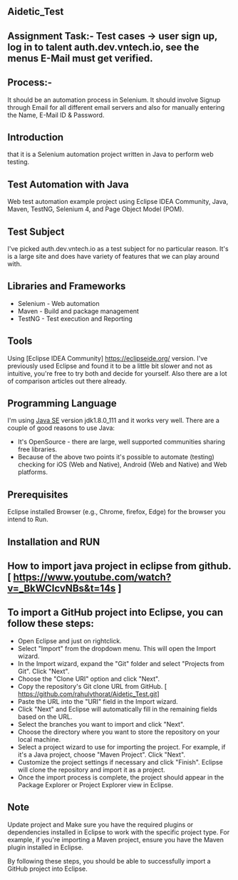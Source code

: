 ## Aidetic_Test
## Assignment Task:- Test cases -> user sign up, log in to talent  auth.dev.vntech.io, see the menus E-Mail must get verified.

## Process:-
It should be an automation process in Selenium.
It should involve Signup through Email for all different email servers and also for manually entering the Name, E-Mail ID & Password.

## Introduction
that it is a Selenium automation project written in Java to perform web testing.

## Test Automation with Java
Web test automation example project using Eclipse IDEA Community, Java, Maven, TestNG, Selenium 4, and Page Object Model (POM).

## Test Subject  
I've picked auth.dev.vntech.io as a test subject for no particular reason.
It's is a large site and does have variety of features that we can play around with.

## Libraries and Frameworks
* Selenium - Web automation
* Maven - Build and package management
* TestNG - Test execution and Reporting

## Tools
Using [Eclipse IDEA Community] https://eclipseide.org/ version.
I've previously used Eclipse and found it to be a little bit slower and not as intuitive, you're free to try both and decide for yourself. Also there are a lot of comparison articles out there already. 

## Programming Language 
I'm using [Java SE](http://www.oracle.com/technetwork/java/javase/downloads/index.html) version jdk1.8.0_111 and it works very well.
There are a couple of good reasons to use Java:
* It's OpenSource - there are large, well supported communities sharing free libraries.
* Because of the above two points it's possible to automate (testing) checking for iOS (Web and Native), Android (Web and Native) and Web platforms.

## Prerequisites 
Eclipse installed
Browser (e.g., Chrome, firefox, Edge) for the browser you intend to Run.

## Installation and RUN 

## How to import java project in eclipse from github.  [ https://www.youtube.com/watch?v=_BkWCIcvNBs&t=14s ]

## To import a GitHub project into Eclipse, you can follow these steps:
* Open Eclipse and just on rightclick.
* Select "Import" from the dropdown menu. This will open the Import wizard.
* In the Import wizard, expand the "Git" folder and select "Projects from Git". Click "Next".
* Choose the "Clone URI" option and click "Next".  
* Copy the repository's Git clone URL from GitHub.  [ https://github.com/rahulvthorat/Aidetic_Test.git]
* Paste the URL into the "URI" field in the Import wizard.
* Click "Next" and Eclipse will automatically fill in the remaining fields based on the URL.
* Select the branches you want to import and click "Next".
* Choose the directory where you want to store the repository on your local machine.
* Select a project wizard to use for importing the project. For example, if it's a Java project, choose "Maven Project". Click "Next".
* Customize the project settings if necessary and click "Finish". Eclipse will clone the repository and import it as a project.
* Once the import process is complete, the project should appear in the Package Explorer or Project Explorer view in Eclipse.

## Note
Update project and Make sure you have the required plugins or dependencies installed in Eclipse to work with the specific project type. 
For example, if you're importing a Maven project, ensure you have the Maven plugin installed in Eclipse.

By following these steps, you should be able to successfully import a GitHub project into Eclipse.

